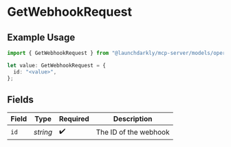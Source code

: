 # GetWebhookRequest

## Example Usage

```typescript
import { GetWebhookRequest } from "@launchdarkly/mcp-server/models/operations";

let value: GetWebhookRequest = {
  id: "<value>",
};
```

## Fields

| Field                 | Type                  | Required              | Description           |
| --------------------- | --------------------- | --------------------- | --------------------- |
| `id`                  | *string*              | :heavy_check_mark:    | The ID of the webhook |